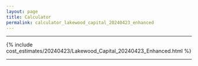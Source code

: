 ```yaml
---
layout: page
title: Calculator
permalink: calculator_lakewood_capital_20240423_enhanced
---
```


___

{% include cost_estimates/20240423/Lakewood_Capital_20240423_Enhanced.html %}

___


